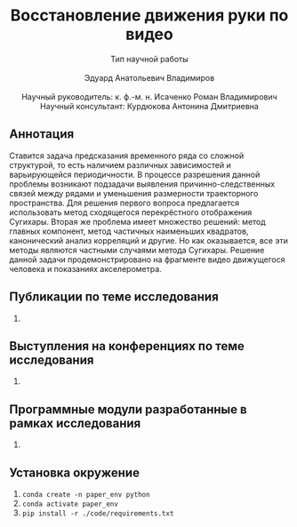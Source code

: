 <div align="center">
  <H1>
    Восстановление движения руки по видео
  </H1>
  Тип научной работы<br><br>
  Эдуард Анатольевич Владимиров
</div><br>
<div align="center">
  Научный руководитель: к. ф.-м. н. Исаченко Роман Владимирович <br>
  Научный консультант: Курдюкова Антонина Дмитриевна
</div>

## Аннотация
Ставится задача предсказания временного ряда со сложной структурой, то есть наличием различных зависимостей и 
варьирующейся периодичности. В процессе разрешения данной проблемы возникают подзадачи выявления причинно-следственных
связей между рядами и уменьшения размерности траекторного пространства. Для решения первого вопроса предлагается использовать метод сходящегося перекрёстного отображения Сугихары. Вторая же проблема имеет множество решений: метод главных компонент, 
метод частичных наименьших квадратов, канонический анализ корреляций и другие. Но как оказывается, все эти методы 
являются частными случаями метода Сугихары.
Решение данной задачи продемонстрировано на фрагменте видео движущегося человека и показаниях акселерометра.

## Публикации по теме исследования
1. 

## Выступления на конференциях по теме исследования
1. 

## Программные модули разработанные в рамках исследования
1. 

## Установка окружение
1. `conda create -n paper_env python`
2. `conda activate paper_env`
3. `pip install -r ./code/requirements.txt`
